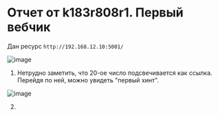 # Отчет от k183r808r1. Первый вебчик

Дан ресурс `http://192.168.12.10:5001/`

![image](https://github.com/shersh-is/nto_k183r808r1/assets/81306107/21a304f9-8396-4065-9e8c-faaf75a8648e)

1. Нетрудно заметить, что 20-ое число подсвечивается как ссылка. Перейдя по ней, можно увидеть "первый хинт".

![image](https://github.com/shersh-is/nto_k183r808r1/assets/81306107/ef6d6fce-59c8-41f8-9ec6-db567ee0aca5)

2. 
